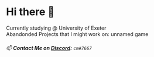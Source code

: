 # Hi there 👋 

Currently studying @ University of Exeter
<br/>
Abandonded Projects that I might work on: unnamed game 
<br/>

###### 📫 **Contact Me on [Discord](https://www.youtube.com/watch?v=oHg5SJYRHA0):** `cm#7667`

